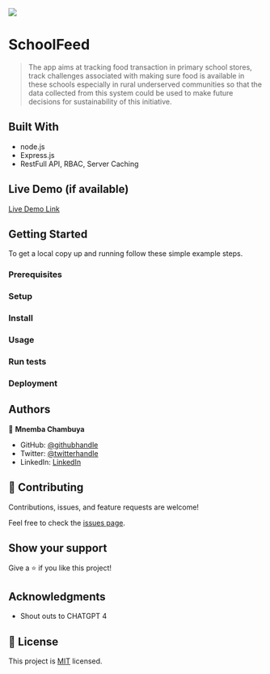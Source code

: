 ![](https://img.shields.io/badge/Microverse-blueviolet)

# SchoolFeed

> The app aims at tracking food transaction in primary school stores, track challenges associated with making sure food is available in these schools especially in rural underserved communities so that the data collected from this system could be used to make future decisions for sustainability of this initiative.


## Built With

- node.js
- Express.js
- RestFull API, RBAC, Server Caching

## Live Demo (if available)

[Live Demo Link](https://menatwork.com)


## Getting Started
To get a local copy up and running follow these simple example steps.

### Prerequisites

### Setup

### Install

### Usage

### Run tests

### Deployment



## Authors

👤 **Mnemba Chambuya**

- GitHub: [@githubhandle](https://github.com/mnekx)
- Twitter: [@twitterhandle](https://twitter.com/MnembaChambuya)
- LinkedIn: [LinkedIn](https://www.linkedin.com/in/mnemba-chambuya)

## 🤝 Contributing

Contributions, issues, and feature requests are welcome!

Feel free to check the [issues page](../../issues/).

## Show your support

Give a ⭐️ if you like this project!

## Acknowledgments

- Shout outs to CHATGPT 4

## 📝 License

This project is [MIT](./MIT.md) licensed.
